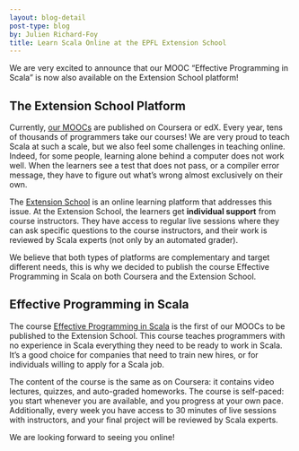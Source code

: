 ```yaml
---
layout: blog-detail
post-type: blog
by: Julien Richard-Foy
title: Learn Scala Online at the EPFL Extension School
---
```


We are very excited to announce that our MOOC “Effective Programming in 
Scala” is now also available on the Extension School platform!

## The Extension School Platform

Currently, [our MOOCs][moocs] are published on Coursera or edX. Every year, 
tens of thousands of programmers take our courses! We are very proud to teach 
Scala at such a scale, but we also feel some challenges in teaching online. 
Indeed, for some people, learning alone behind a computer does not work well. 
When the learners see a test that does not pass, or a compiler error message, they 
have to figure out what’s wrong almost exclusively on their own.

The [Extension School][exts] is an online learning platform that addresses 
this issue. At the Extension School, the learners get **individual support** 
from course instructors. They have access to regular live sessions where 
they can ask specific questions to the course instructors, and their work is 
reviewed by Scala experts (not only by an automated grader).

We believe that both types of platforms are complementary and target 
different needs, this is why we decided to publish the course Effective 
Programming in Scala on both Coursera and the Extension School.

## Effective Programming in Scala

The course [Effective Programming in Scala] is the first of our MOOCs to be 
published to the Extension School. This course teaches programmers with no 
experience in Scala everything they need to be ready to work in Scala. It’s 
a good choice for companies that need to train new hires, or for individuals 
willing to apply for a Scala job.

The content of the course is the same as on Coursera: it contains video 
lectures, quizzes, and auto-graded homeworks. The course is self-paced: you 
start whenever you are available, and you progress at your own pace. 
Additionally, every week you have access to 30 minutes of live sessions with 
instructors, and your final project will be reviewed by Scala experts.

We are looking forward to seeing you online!

[moocs]: https://docs.scala-lang.org/online-courses.html
[exts]: https://extensionschool.ch
[Effective Programming in Scala]: https://www.extensionschool.ch/learn/effective-programming-in-scala
